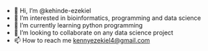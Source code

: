 - 👋 Hi, I’m @kehinde-ezekiel
- 👀 I’m interested in bioinformatics, programming and data science
- 🌱 I’m currently learning python programming
- 💞️ I’m looking to collaborate on any data science project
- 📫 How to reach me kennyezekiel4@gmail.com

<!---
kehinde-ezekiel/kehinde-ezekiel is a ✨ special ✨ repository because its `README.md` (this file) appears on your GitHub profile.
You can click the Preview link to take a look at your changes.
--->
